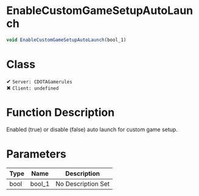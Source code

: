 # EnableCustomGameSetupAutoLaunch
```js	
void EnableCustomGameSetupAutoLaunch(bool_1)
```
# Class
✔ `Server: CDOTAGamerules`  
✖ `Client: undefined`  

# Function Description
Enabled (true) or disable (false) auto launch for custom game setup.
# Parameters
Type|Name|Description
--|--|--
bool|bool_1|No Description Set
